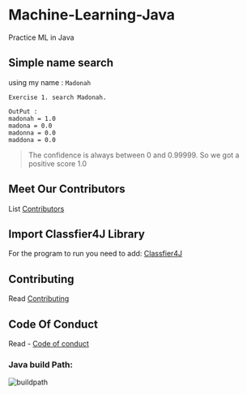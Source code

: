 # Machine-Learning-Java
Practice ML in Java

## Simple name search 

using my name :  `Madonah`

```
Exercise 1. search Madonah.

OutPut : 
madonah = 1.0
madona = 0.0
madonna = 0.0
maddona = 0.0

```

> The confidence is always between 0 and 0.99999. So we got a positive score 1.0

## Meet Our Contributors
List [Contributors](https://github.com/Madonahs/Machine-Learning-Java/wiki)


## Import Classfier4J Library
For the program to run you need to add:
[Classfier4J](https://sourceforge.net/projects/classifier4j/?source=typ_redirect)


## Contributing
Read  [Contributing](https://gist.github.com/PurpleBooth/b24679402957c63ec426)


## Code Of Conduct
Read - [Code of conduct](https://github.com/Madonahs/Machine-Learning-Java/blob/master/CODE_OF_CONDUCT.md)

### Java build Path:
![buildpath](https://user-images.githubusercontent.com/11560987/37567138-79e3e0c2-2a90-11e8-9c8a-fd0b96d81b8f.PNG)
